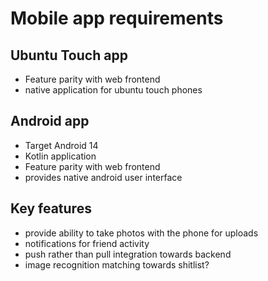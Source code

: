 # Mobile app requirements

## Ubuntu Touch app
- Feature parity with web frontend
- native application for ubuntu touch phones

## Android app
- Target Android 14
- Kotlin application
- Feature parity with web frontend
- provides native android user interface

## Key features
- provide ability to take photos with the phone for uploads
- notifications for friend activity
- push rather than pull integration towards backend
- image recognition matching towards shitlist? 